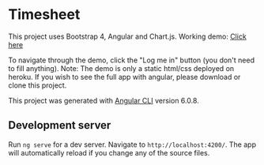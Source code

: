 # Timesheet

This project uses Bootstrap 4, Angular and Chart.js.
Working demo:  [Click here](https://apontamento-horas.herokuapp.com/login.html)

To navigate through the demo, click the "Log me in" button (you don't need to fill anything).
Note: The demo is only a static html/css deployed on heroku. If you wish to see the full app with angular, please download or clone this project.

This project was generated with [Angular CLI](https://github.com/angular/angular-cli) version 6.0.8.

## Development server

Run `ng serve` for a dev server. Navigate to `http://localhost:4200/`. The app will automatically reload if you change any of the source files.
